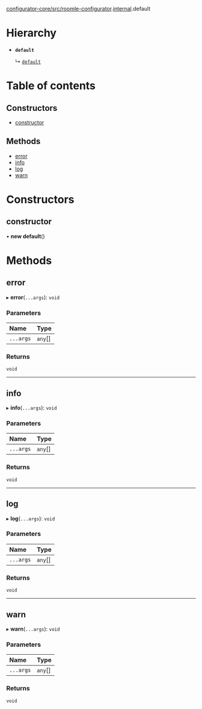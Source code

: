 [configurator-core/src/roomle-configurator](../modules/configurator_core_src_roomle_configurator.md).[internal](../modules/configurator_core_src_roomle_configurator._internal_.md).default

# Hierarchy

- **`default`**

  ↳ [`default`](configurator_core_src_roomle_configurator._internal_.default-8.md)

# Table of contents

## Constructors

- [constructor](configurator_core_src_roomle_configurator._internal_.default-13.md#constructor)

## Methods

- [error](configurator_core_src_roomle_configurator._internal_.default-13.md#error)
- [info](configurator_core_src_roomle_configurator._internal_.default-13.md#info)
- [log](configurator_core_src_roomle_configurator._internal_.default-13.md#log)
- [warn](configurator_core_src_roomle_configurator._internal_.default-13.md#warn)

# Constructors

## constructor

• **new default**()

# Methods

## error

▸ **error**(`...args`): `void`

### Parameters

| Name | Type |
| :------ | :------ |
| `...args` | `any`[] |

### Returns

`void`

___

## info

▸ **info**(`...args`): `void`

### Parameters

| Name | Type |
| :------ | :------ |
| `...args` | `any`[] |

### Returns

`void`

___

## log

▸ **log**(`...args`): `void`

### Parameters

| Name | Type |
| :------ | :------ |
| `...args` | `any`[] |

### Returns

`void`

___

## warn

▸ **warn**(`...args`): `void`

### Parameters

| Name | Type |
| :------ | :------ |
| `...args` | `any`[] |

### Returns

`void`
